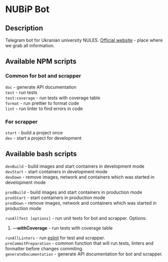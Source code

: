 # NUBiP Bot

## Description

Telegram bot for Ukranian university NULES. [Official website](https://nubip.edu.ua) - place where we grab all information.

## Available NPM scripts

### Common for bot and scrapper

`doc` - generate API documentation <br>
`test` - run tests <br>
`test:coverage` - run tests with coverage table <br>
`format` - run prettier to format code <br>
`lint` - run linter to find errors in code <br>

### For scrapper

`start` - build a project once <br>
`dev` - start a project for development <br>

## Available bash scripts

`devBuild` - build images and start containers in development mode <br>
`devStart` - start containers in development mode <br>
`devDown` - remove images, network and containers which was started in development mode <br>

`prodBuild` - build images and start containers in production mode <br>
`prodStart` - start containers in production mode <br>
`prodDown` - remove images, network and containers which was started in production mode <br>

`runAllTest [options]` - run unit tests for bot and scrapper. Options:

1. **--withCoverage** - run tests with coverage table

`runAllLinters` - run [eslint](https://eslint.org/) for test and scrapper. <br>
`preCommitPreparation` - common function that will run tests, linters and formatter before changes commiting. <br>
`generateDocumentation` - generate API documentation for bot and scrapper. <br>
